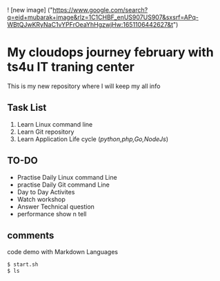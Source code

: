 ! [new image] ("https://www.google.com/search?q=eid+mubarak+image&rlz=1C1CHBF_enUS907US907&sxsrf=APq-WBtQJwKRyNaC1vYPFrOeaYhHgzwjHw:1651106442627&t")
# My cloudops journey february with ts4u IT traning center

This is my new repository where I will keep my all info

## Task List
1. Learn Linux command line
2. Learn Git repository
3. Learn Application Life cycle (*python,php,Go,NodeJs*)

## TO-DO
- Practise Daily Linux command Line
- practise Daily Git command Line
- Day to Day Activites
- Watch workshop
- Answer Technical question
- performance show n tell

## comments
code demo with Markdown Languages
``` bash
$ start.sh
$ ls
```



